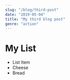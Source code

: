 ```yaml
---
slug: "/blog/third-post"
date: "2019-05-04"
title: "My third blog post"
genre: "action"
---
```



# My List

* List Item
* Cheese
* Bread
